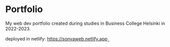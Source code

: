 # Portfolio

My web dev portfolio created during studies in Business College Helsinki in 2022-2023.

deployed in netlify:
https://sonyaweb.netlify.app
̰